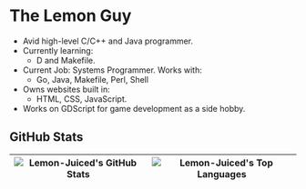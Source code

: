 # The Lemon Guy

- Avid high-level C/C++ and Java programmer.
- Currently learning:
  - D and Makefile.
- Current Job: Systems Programmer. Works with:
  - Go, Java, Makefile, Perl, Shell
- Owns websites built in:
  - HTML, CSS, JavaScript.
- Works on GDScript for game development as a side hobby.

## GitHub Stats

| ![Lemon-Juiced's GitHub Stats](https://github-readme-stats.vercel.app/api?username=lemon-juiced&show_icons=true&theme=tokyonight&rank_icon=percentile&include_all_commits=true) | ![Lemon-Juiced's Top Languages](https://github-readme-stats.vercel.app/api/top-langs/?username=lemon-juiced&layout=compact&langs_count=10&theme=tokyonight) |
|:------------------------------------------------------------------------------------------------------------:|:------------------------------------------------------------------------------------------------------------:|
